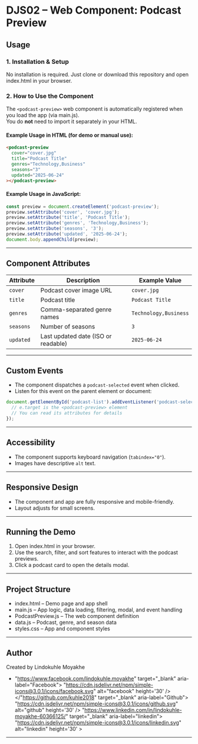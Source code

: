 # DJS02 – Web Component: Podcast Preview

## Usage
### 1. **Installation & Setup**

No installation is required. Just clone or download this repository and open index.html in your browser.

### 2. **How to Use the Component**

The `<podcast-preview>` web component is automatically registered when you load the app (via main.js).  
You do **not** need to import it separately in your HTML.

#### Example Usage in HTML (for demo or manual use):

```html
<podcast-preview
  cover="cover.jpg"
  title="Podcast Title"
  genres="Technology,Business"
  seasons="3"
  updated="2025-06-24"
></podcast-preview>
```

#### Example Usage in JavaScript:

```javascript
const preview = document.createElement('podcast-preview');
preview.setAttribute('cover', 'cover.jpg');
preview.setAttribute('title', 'Podcast Title');
preview.setAttribute('genres', 'Technology,Business');
preview.setAttribute('seasons', '3');
preview.setAttribute('updated', '2025-06-24');
document.body.appendChild(preview);
```

---

## Component Attributes

| Attribute | Description                        | Example Value           |
|-----------|------------------------------------|------------------------|
| `cover`   | Podcast cover image URL            | `cover.jpg`            |
| `title`   | Podcast title                      | `Podcast Title`        |
| `genres`  | Comma-separated genre names        | `Technology,Business`  |
| `seasons` | Number of seasons                  | `3`                    |
| `updated` | Last updated date (ISO or readable)| `2025-06-24`           |

---

## Custom Events

- The component dispatches a `podcast-selected` event when clicked.
- Listen for this event on the parent element or document:

```javascript
document.getElementById('podcast-list').addEventListener('podcast-selected', (e) => {
  // e.target is the <podcast-preview> element
  // You can read its attributes for details
});
```

---

## Accessibility

- The component supports keyboard navigation (`tabindex="0"`).
- Images have descriptive `alt` text.

---

## Responsive Design

- The component and app are fully responsive and mobile-friendly.
- Layout adjusts for small screens.

---

## Running the Demo

1. Open index.html in your browser.
2. Use the search, filter, and sort features to interact with the podcast previews.
3. Click a podcast card to open the details modal.

---

## Project Structure

- index.html – Demo page and app shell
- main.js – App logic, data loading, filtering, modal, and event handling
- PodcastPreview.js – The web component definition
- data.js – Podcast, genre, and season data
- styles.css – App and component styles

---

## Author

Created by Lindokuhle Moyakhe

- "https://www.facebook.com/lindokuhle.moyakhe" target="_blank" aria-label="Facebook">
"https://cdn.jsdelivr.net/npm/simple-icons@3.0.1/icons/facebook.svg" alt="facebook" height='30' /></"https://github.com/kuhle2018" target="_blank" aria-label="Github">
"https://cdn.jsdelivr.net/npm/simple-icons@3.0.1/icons/github.svg" alt="github" height='30' /></a>
"https://www.linkedin.com/in/lindokuhle-moyakhe-60366125/" target="_blank" aria-label="linkedin">
"https://cdn.jsdelivr.net/npm/simple-icons@3.0.1/icons/linkedin.svg" alt="linkedin" height='30' >

---

